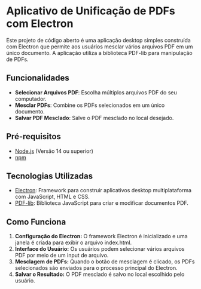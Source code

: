 # Aplicativo de Unificação de PDFs com Electron

Este projeto de código aberto é uma aplicação desktop simples construída com Electron que permite aos usuários mesclar vários arquivos PDF em um único documento. A aplicação utiliza a biblioteca PDF-lib para manipulação de PDFs.

## Funcionalidades

- **Selecionar Arquivos PDF**: Escolha múltiplos arquivos PDF do seu computador.
- **Mesclar PDFs**: Combine os PDFs selecionados em um único documento.
- **Salvar PDF Mesclado**: Salve o PDF mesclado no local desejado.

## Pré-requisitos

- [Node.js](https://nodejs.org/) (Versão 14 ou superior)
- [npm](https://www.npmjs.com/)

## Tecnologias Utilizadas

- [Electron](https://www.electronjs.org/pt/): Framework para construir aplicativos desktop multiplataforma com JavaScript, HTML e CSS.
- [PDF-lib](https://pdf-lib.js.org/): Biblioteca JavaScript para criar e modificar documentos PDF.

## Como Funciona

1. **Configuração do Electron:** O framework Electron é inicializado e uma janela é criada para exibir o arquivo index.html.
2. **Interface do Usuário:** Os usuários podem selecionar vários arquivos PDF por meio de um input de arquivo.
3. **Mesclagem de PDFs:** Quando o botão de mesclagem é clicado, os PDFs selecionados são enviados para o processo principal do Electron.
4. **Salvar o Resultado:** O PDF mesclado é salvo no local escolhido pelo usuário.
